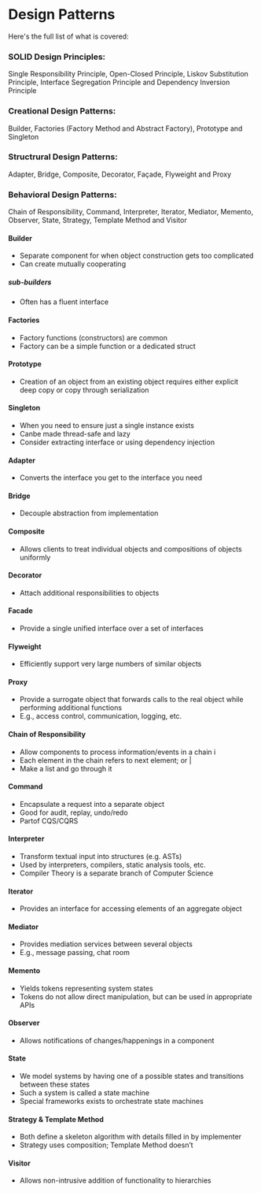 # Design Patterns

Here's the full list of what is covered:

### SOLID Design Principles: 
Single Responsibility Principle, Open-Closed Principle, Liskov Substitution Principle, Interface Segregation Principle and Dependency Inversion Principle

### Creational Design Patterns: 
Builder, Factories (Factory Method and Abstract Factory), Prototype and Singleton

### Structrural Design Patterns: 
Adapter, Bridge, Composite, Decorator, Façade, Flyweight and Proxy

### Behavioral Design Patterns: 
Chain of Responsibility, Command, Interpreter, Iterator, Mediator, Memento, Observer, State, Strategy, Template Method and Visitor


#### Builder
- Separate component for when object construction gets too complicated
- Can create mutually cooperating 
##### sub-builders  
- Often has a fluent interface

#### Factories
- Factory functions (constructors) are common
- Factory can be a simple function or a dedicated struct

#### Prototype
- Creation of an object from an existing object requires either explicit deep copy or copy through serialization

#### Singleton
- When you need to ensure just a single instance exists
- Canbe made thread-safe and lazy
- Consider extracting interface or using dependency injection

#### Adapter
- Converts the interface you get to the interface you need

#### Bridge
- Decouple abstraction from implementation

#### Composite
- Allows clients to treat individual objects and compositions of objects uniformly

#### Decorator
- Attach additional responsibilities to objects

#### Facade
- Provide a single unified interface over a set of interfaces

#### Flyweight
- Efficiently support very large numbers of similar objects

#### Proxy
- Provide a surrogate object that forwards calls to the real object while performing additional functions
- E.g., access control, communication, logging, etc.

####  Chain of Responsibility
- Allow components to process information/events in a chain i
- Each element in the chain refers to next element; or |
- Make a list and go through it

####  Command
- Encapsulate a request into a separate object
- Good for audit, replay, undo/redo
- Partof CQS/CQRS

#### Interpreter
- Transform textual input into structures (e.g. ASTs)
- Used by interpreters, compilers, static analysis tools, etc.
- Compiler Theory is a separate branch of Computer Science

#### Iterator
- Provides an interface for accessing elements of an aggregate object

#### Mediator
- Provides mediation services between several objects
- E.g., message passing, chat room

#### Memento
- Yields tokens representing system states
- Tokens do not allow direct manipulation, but can be used in appropriate APIs

#### Observer
- Allows notifications of changes/happenings in a component

#### State
- We model systems by having one of a possible states and transitions between these states
- Such a system is called a state machine
- Special frameworks exists to orchestrate state machines 

#### Strategy & Template Method
- Both define a skeleton algorithm with details filled in by implementer
- Strategy uses composition; Template Method doesn’t

#### Visitor
- Allows non-intrusive addition of functionality to hierarchies